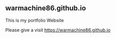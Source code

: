 ## warmachine86.github.io

This is my portfolio Website

Please give a visit <https://warmachine86.github.io>
